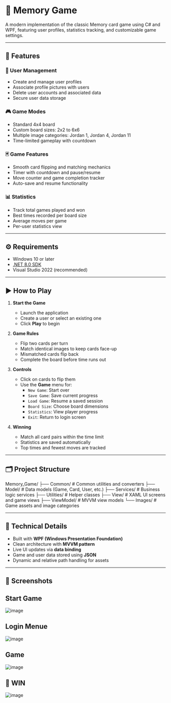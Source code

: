 # 🧠 Memory Game

A modern implementation of the classic Memory card game using C# and WPF, featuring user profiles, statistics tracking, and customizable game settings.

---

## 📌 Features

### 👤 User Management
- Create and manage user profiles
- Associate profile pictures with users
- Delete user accounts and associated data
- Secure user data storage

### 🎮 Game Modes
- Standard 4x4 board
- Custom board sizes: 2x2 to 6x6
- Multiple image categories: Jordan 1, Jordan 4, Jordan 11
- Time-limited gameplay with countdown

### 🃏 Game Features
- Smooth card flipping and matching mechanics
- Timer with countdown and pause/resume
- Move counter and game completion tracker
- Auto-save and resume functionality

### 📊 Statistics
- Track total games played and won
- Best times recorded per board size
- Average moves per game
- Per-user statistics view

---

## ⚙️ Requirements

- Windows 10 or later
- [.NET 8.0 SDK](https://dotnet.microsoft.com/download)
- Visual Studio 2022 (recommended)

---

## ▶️ How to Play

1. **Start the Game**
   - Launch the application
   - Create a user or select an existing one
   - Click **Play** to begin

2. **Game Rules**
   - Flip two cards per turn
   - Match identical images to keep cards face-up
   - Mismatched cards flip back
   - Complete the board before time runs out

3. **Controls**
   - Click on cards to flip them
   - Use the **Game** menu for:
     - `New Game`: Start over
     - `Save Game`: Save current progress
     - `Load Game`: Resume a saved session
     - `Board Size`: Choose board dimensions
     - `Statistics`: View player progress
     - `Exit`: Return to login screen

4. **Winning**
   - Match all card pairs within the time limit
   - Statistics are saved automatically
   - Top times and fewest moves are tracked

---

## 🗂️ Project Structure

Memory_Game/ 
├── Common/ # Common utilities and converters 
├── Model/ # Data models (Game, Card, User, etc.) 
├── Services/ # Business logic services 
├── Utilities/ # Helper classes 
├── View/ # XAML UI screens and game views 
├── ViewModel/ # MVVM view models 
└── Images/ # Game assets and image categories

---

## 🔧 Technical Details

- Built with **WPF (Windows Presentation Foundation)**
- Clean architecture with **MVVM pattern**
- Live UI updates via **data binding**
- Game and user data stored using **JSON**
- Dynamic and relative path handling for assets

---

## 📸 Screenshots

## Start Game
![image](https://github.com/user-attachments/assets/6854a5b7-0de6-4e02-8b1a-414fc200cc52)

## Login Menue
![image](https://github.com/user-attachments/assets/2f948eee-6375-4c11-bec7-020fd76c331f)

## Game 
![image](https://github.com/user-attachments/assets/c01c1d09-9a5f-4d56-8daa-5eaf8f241456)

## 🎉 WIN 
![image](https://github.com/user-attachments/assets/76e70b8c-e3b8-4e22-a75b-75f5f7987ed0)

